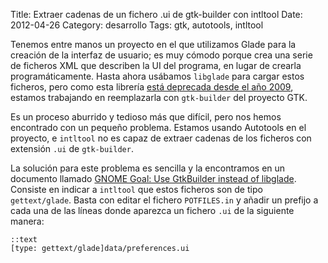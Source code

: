 Title: Extraer cadenas de un fichero .ui de gtk-builder con intltool
Date: 2012-04-26
Category: desarrollo
Tags: gtk, autotools, intltool

Tenemos entre manos un proyecto en el que utilizamos Glade para la creación de
la interfaz de usuario; es muy cómodo porque crea una serie de ficheros XML que
describen la UI del programa, en lugar de crearla programáticamente. Hasta ahora
usábamos `libglade` para cargar estos ficheros, pero como esta librería [está
deprecada desde el año 2009][1], estamos trabajando en reemplazarla con
`gtk-builder` del proyecto GTK.

Es un proceso aburrido y tedioso más que difícil, pero nos hemos encontrado con
un pequeño problema. Estamos usando Autotools en el proyecto, e `intltool` no
es capaz de extraer cadenas de los ficheros con extensión `.ui` de
`gtk-builder`.

La solución para este problema es sencilla y la encontramos en un documento
llamado [GNOME Goal: Use GtkBuilder instead of libglade][2]. Consiste en
indicar a `intltool` que estos ficheros son de tipo `gettext/glade`. Basta con
editar el fichero `POTFILES.in` y añadir un prefijo a cada una de las líneas
donde aparezca un fichero `.ui` de la siguiente manera:

    ::text
    [type: gettext/glade]data/preferences.ui

[1]: http://mail.gnome.org/archives/devel-announce-list/2009-May/msg00003.html
[2]: http://live.gnome.org/GnomeGoals/RemoveLibGladeUseGtkBuilder

